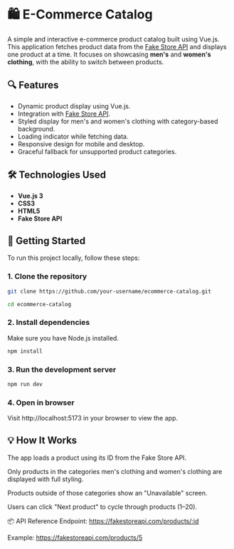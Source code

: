 # 🛍️ E-Commerce Catalog

A simple and interactive e-commerce product catalog built using Vue.js. This application fetches product data from the [Fake Store API](https://fakestoreapi.com/) and displays one product at a time. It focuses on showcasing **men's** and **women's clothing**, with the ability to switch between products.

## 🔍 Features

- Dynamic product display using Vue.js.
- Integration with [Fake Store API](https://fakestoreapi.com/).
- Styled display for men's and women's clothing with category-based background.
- Loading indicator while fetching data.
- Responsive design for mobile and desktop.
- Graceful fallback for unsupported product categories.

## 🛠️ Technologies Used

- **Vue.js 3**
- **CSS3**
- **HTML5**
- **Fake Store API**

## 🚀 Getting Started

To run this project locally, follow these steps:

### 1. Clone the repository

```sh
git clone https://github.com/your-username/ecommerce-catalog.git
```

```sh
cd ecommerce-catalog
```

### 2. Install dependencies
Make sure you have Node.js installed.
```sh
npm install
```

### 3. Run the development server
```sh
npm run dev
```

### 4. Open in browser
Visit http://localhost:5173 in your browser to view the app.

## 💡 How It Works
The app loads a product using its ID from the Fake Store API.

Only products in the categories men's clothing and women's clothing are displayed with full styling.

Products outside of those categories show an "Unavailable" screen.

Users can click "Next product" to cycle through products (1–20).

📦 API Reference
Endpoint: https://fakestoreapi.com/products/:id

Example: https://fakestoreapi.com/products/5
